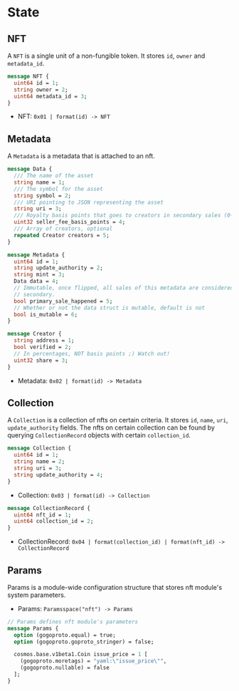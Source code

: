 # State

## NFT

A `NFT` is a single unit of a non-fungible token. It stores `id`, `owner` and `metadata_id`.

```protobuf
message NFT {
  uint64 id = 1;
  string owner = 2;
  uint64 metadata_id = 3;
}
```

- NFT: `0x01 | format(id) -> NFT`

## Metadata

A `Metadata` is a metadata that is attached to an nft.

```protobuf
message Data {
  /// The name of the asset
  string name = 1;
  /// The symbol for the asset
  string symbol = 2;
  /// URI pointing to JSON representing the asset
  string uri = 3;
  /// Royalty basis points that goes to creators in secondary sales (0-10000)
  uint32 seller_fee_basis_points = 4;
  /// Array of creators, optional
  repeated Creator creators = 5;
}

message Metadata {
  uint64 id = 1;
  string update_authority = 2;
  string mint = 3;
  Data data = 4;
  // Immutable, once flipped, all sales of this metadata are considered
  // secondary.
  bool primary_sale_happened = 5;
  // Whether or not the data struct is mutable, default is not
  bool is_mutable = 6;
}

message Creator {
  string address = 1;
  bool verified = 2;
  // In percentages, NOT basis points ;) Watch out!
  uint32 share = 3;
}
```

- Metadata: `0x02 | format(id) -> Metadata`

## Collection

A `Collection` is a collection of nfts on certain criteria. It stores `id`, `name`, `uri`, `update_authority` fields.
The nfts on certain collection can be found by querying `CollectionRecord` objects with certain `collection_id`.

```protobuf
message Collection {
  uint64 id = 1;
  string name = 2;
  string uri = 3;
  string update_authority = 4;
}
```

- Collection: `0x03 | format(id) -> Collection`

```protobuf
message CollectionRecord {
  uint64 nft_id = 1;
  uint64 collection_id = 2;
}
```

- CollectionRecord: `0x04 | format(collection_id) | format(nft_id) -> CollectionRecord`

## Params

Params is a module-wide configuration structure that stores nft module's system parameters.

- Params: `Paramsspace("nft") -> Params`

```protobuf
// Params defines nft module's parameters
message Params {
  option (gogoproto.equal) = true;
  option (gogoproto.goproto_stringer) = false;

  cosmos.base.v1beta1.Coin issue_price = 1 [
    (gogoproto.moretags) = "yaml:\"issue_price\"",
    (gogoproto.nullable) = false
  ];
}
```
